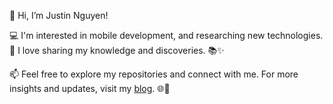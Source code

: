 👋 Hi, I’m Justin Nguyen!

💻 I'm interested in mobile development, and researching new technologies. 🚀 I love sharing my knowledge and discoveries. 📚✨

📫 Feel free to explore my repositories and connect with me. For more insights and updates, visit my [blog](https://pixelcarrot.com/). 🌐🔗

<!--
**pixelcarrot/pixelcarrot** is a ✨ _special_ ✨ repository because its `README.md` (this file) appears on your GitHub profile.

Here are some ideas to get you started:

- 🔭 I’m currently working on ...
- 🌱 I’m currently learning ...
- 👯 I’m looking to collaborate on ...
- 🤔 I’m looking for help with ...
- 💬 Ask me about ...
- 📫 How to reach me: ...
- 😄 Pronouns: ...
- ⚡ Fun fact: ...
-->
